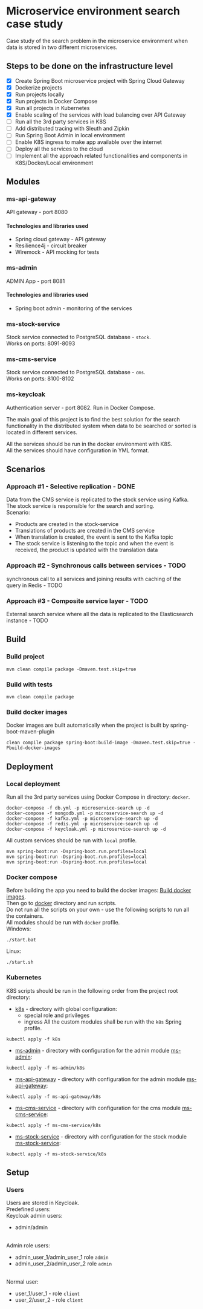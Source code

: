 # Microservice environment search case study

Case study of the search problem in the microservice environment when data is stored in two different microservices.

## Steps to be done on the infrastructure level

- [x] Create Spring Boot microservice project with Spring Cloud Gateway
- [x] Dockerize projects
- [x] Run projects locally
- [x] Run projects in Docker Compose
- [x] Run all projects in Kubernetes
- [x] Enable scaling of the services with load balancing over API Gateway
- [ ] Run all the 3rd party services in K8S
- [ ] Add distributed tracing with Sleuth and Zipkin
- [ ] Run Spring Boot Admin in local environment
- [ ] Enable K8S ingress to make app available over the internet
- [ ] Deploy all the services to the cloud
- [ ] Implement all the approach related functionalities and components in K8S/Docker/Local environment

## Modules

### ms-api-gateway

API gateway - port 8080

#### Technologies and libraries used

- Spring cloud gateway - API gateway
- Resilience4j - circuit breaker
- Wiremock - API mocking for tests

### ms-admin

ADMIN App - port 8081

#### Technologies and libraries used

- Spring boot admin - monitoring of the services

### ms-stock-service

Stock service connected to PostgreSQL database - `stock`. <br />
Works on ports: 8091-8093

### ms-cms-service

Stock service connected to PostgreSQL database - `cms`. <br />
Works on ports: 8100-8102

### ms-keycloak

Authentication server - port 8082.
Run in Docker Compose.

The main goal of this project is to find the best solution for the search functionality in the distributed system when
data to be searched or sorted is located in different services.

All the services should be run in the docker environment with K8S.
<br />
All the services should have configuration in YML format.

## Scenarios

### Approach #1 - Selective replication - DONE

Data from the CMS service is replicated to the stock service using Kafka. The stock service is responsible for the
search and sorting.
<br />
Scenario:

- Products are created in the stock-service
- Translations of products are created in the CMS service
- When translation is created, the event is sent to the Kafka topic
- The stock service is listening to the topic and when the event is received, the product is updated with the
  translation data

### Approach #2 - Synchronous calls between services - TODO

synchronous call to all services and joining results with caching of the query in Redis - TODO

### Approach #3 - Composite service layer - TODO

External search service where all the data is replicated to the Elasticsearch instance - TODO

## Build

### Build project

```shell
mvn clean compile package -Dmaven.test.skip=true
```

### Build with tests

```shell
mvn clean compile package
```

### Build docker images

Docker images are built automatically when the project is built by spring-boot-maven-plugin

```shell
clean compile package spring-boot:build-image -Dmaven.test.skip=true -Pbuild-docker-images
```

## Deployment

### Local deployment

Run all the 3rd party services using Docker Compose in directory: `docker`.

```docker
docker-compose -f db.yml -p microservice-search up -d
docker-compose -f mongodb.yml -p microservice-search up -d
docker-compose -f kafka.yml -p microservice-search up -d
docker-compose -f redis.yml -p microservice-search up -d
docker-compose -f keycloak.yml -p microservice-search up -d
```

All custom services should be run with `local` profile.

```mvn
mvn spring-boot:run -Dspring-boot.run.profiles=local
mvn spring-boot:run -Dspring-boot.run.profiles=local
mvn spring-boot:run -Dspring-boot.run.profiles=local
```

### Docker compose

Before building the app you need to build the docker images: [Build docker images](#build-docker-images).
<br />Then go to [docker](docker) directory and run scripts.
<br />Do not run all the scripts on your own - use the following scripts to run all the containers.
<br />All modules should be run with `docker` profile.
<br />Windows:

```windows
./start.bat
```

Linux:

```shell
./start.sh
```

### Kubernetes

K8S scripts should be run in the following order from the project root directory:

- [k8s](k8s) - directory with global configuration:
    - special role and privileges
    - ingress
      All the custom modules shall be run with the `k8s` Spring profile.

```docker
kubectl apply -f k8s
```

- [ms-admin](ms-admin) - directory with configuration for the admin module [ms-admin](ms-admin/k8s):

```docker
kubectl apply -f ms-admin/k8s
```

- [ms-api-gateway](ms-api-gateway) - directory with configuration for the admin
  module [ms-api-gateway](ms-api-gateway/k8s):

```docker
kubectl apply -f ms-api-gateway/k8s
```

- [ms-cms-service](ms-cms-service) - directory with configuration for the cms
  module [ms-cms-service](ms-cms-service/k8s):

```docker
kubectl apply -f ms-cms-service/k8s
```

- [ms-stock-service](ms-stock-service) - directory with configuration for the stock
  module [ms-stock-service](ms-stock-service/k8s):

```docker
kubectl apply -f ms-stock-service/k8s
```

## Setup

### Users

Users are stored in Keycloak. <br />
Predefined users: </br>
Keycloak admin users:
- admin/admin

</br>Admin role users:

- admin_user_1/admin_user_1 role `admin`
- admin_user_2/admin_user_2 role `admin`

</br>Normal user:

- user_1/user_1 - role `client`
- user_2/user_2 - role `client`




